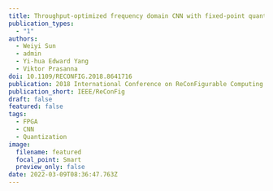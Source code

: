 ```yaml
---
title: Throughput-optimized frequency domain CNN with fixed-point quantization on FPGA
publication_types:
  - "1"
authors:
  - Weiyi Sun
  - admin
  - Yi-hua Edward Yang
  - Viktor Prasanna
doi: 10.1109/RECONFIG.2018.8641716
publication: 2018 International Conference on ReConFigurable Computing and FPGAs (ReConFig)
publication_short: IEEE/ReConFig
draft: false
featured: false
tags:
  - FPGA
  - CNN
  - Quantization
image:
  filename: featured
  focal_point: Smart
  preview_only: false
date: 2022-03-09T08:36:47.763Z
---
```

